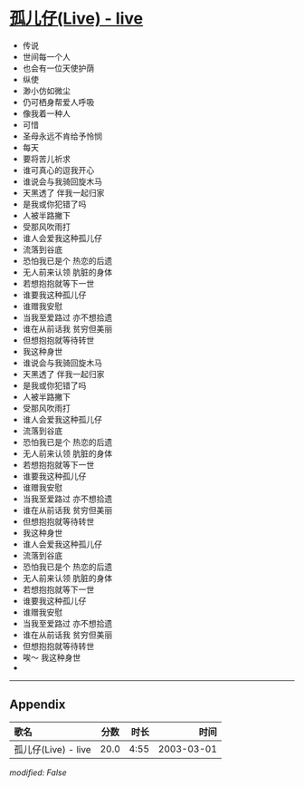 # [孤儿仔(Live) - live](https://music.163.com/song?id=66916)

* 传说
* 世间每一个人
* 也会有一位天使护荫
* 纵使
* 渺小仿如微尘
* 仍可栖身帮爱人呼吸
* 像我着一种人
* 可惜
* 圣母永远不肯给予怜悯
* 每天
* 要将苦儿祈求
* 谁可真心的逗我开心
* 谁说会与我骑回旋木马
* 天黑透了 伴我一起归家
* 是我或你犯错了吗
* 人被半路撇下
* 受那风吹雨打
* 谁人会爱我这种孤儿仔
* 流落到谷底
* 恐怕我已是个 热恋的后遗
* 无人前来认领 肮脏的身体
* 若想抱抱就等下一世
* 谁要我这种孤儿仔
* 谁赠我安慰
* 当我至爱路过 亦不想拾遗
* 谁在从前话我 贫穷但美丽
* 但想抱抱就等待转世
* 我这种身世
* 谁说会与我骑回旋木马
* 天黑透了 伴我一起归家
* 是我或你犯错了吗
* 人被半路撇下
* 受那风吹雨打
* 谁人会爱我这种孤儿仔
* 流落到谷底
* 恐怕我已是个 热恋的后遗
* 无人前来认领 肮脏的身体
* 若想抱抱就等下一世
* 谁要我这种孤儿仔
* 谁赠我安慰
* 当我至爱路过 亦不想拾遗
* 谁在从前话我 贫穷但美丽
* 但想抱抱就等待转世
* 我这种身世
* 谁人会爱我这种孤儿仔
* 流落到谷底
* 恐怕我已是个 热恋的后遗
* 无人前来认领 肮脏的身体
* 若想抱抱就等下一世
* 谁要我这种孤儿仔
* 谁赠我安慰
* 当我至爱路过 亦不想拾遗
* 谁在从前话我 贫穷但美丽
* 但想抱抱就等待转世
* 唉～ 我这种身世
* 


---

## Appendix

|歌名|分数|时长|时间|
|:---|:---:|---:|---:|
|孤儿仔(Live) - live|20.0|4:55|2003-03-01

*modified: False*
